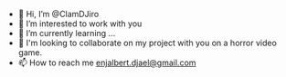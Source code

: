 - 👋 Hi, I’m @ClamDJiro
- 👀 I’m interested to work with you
- 🌱 I’m currently learning ...
- 💞️ I'm looking to collaborate on my project with you on a horror video game.
- 📫 How to reach me enjalbert.djael@gmail.com
<!---
ClamDJiro/ClamDJiro is a ✨ special ✨ repository because its `README.md` (this file) appears on your GitHub profile.
You can click the Preview link to take a look at your changes.
--->

